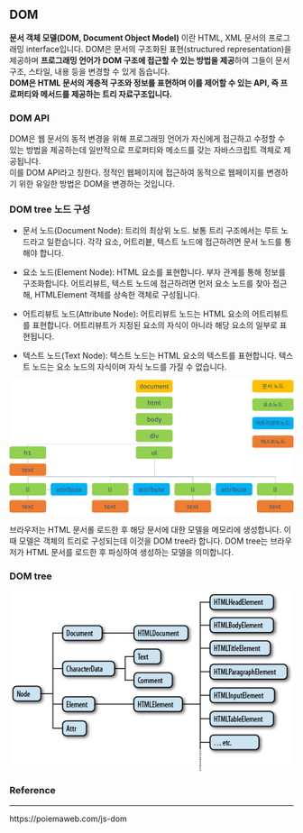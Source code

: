## DOM

**문서 객체 모델(DOM, Document Object Model)** 이란 HTML, XML 문서의 프로그래밍 interface입니다. DOM은 문서의 구조화된 표현(structured representation)을 제공하며 **프로그래밍 언어가 DOM 구조에 접근할 수 있는 방법을 제공**하여 그들이 문서 구조, 스타일, 내용 등을 변경할 수 있게 돕습니다.  
**DOM은 HTML 문서의 계층적 구조와 정보를 표현하며 이를 제어할 수 있는 API, 즉 프로퍼티와 메서드를 제공하는 트리 자료구조입니다.**

### DOM API

DOM은 웹 문서의 동적 변경을 위해 프로그래밍 언어가 자신에게 접근하고 수정할 수 있는 방법을 제공하는데 일반적으로 프로퍼티와 메소드를 갖는 자바스크립트 객체로 제공됩니다.  
이를 DOM API라고 칭한다. 정적인 웹페이지에 접근하여 동적으로 웹페이지를 변경하기 위한 유일한 방법은 DOM을 변경하는 것입니다.

### DOM tree 노드 구성

- 문서 노드(Document Node): 트리의 최상위 노드. 보통 트리 구조에서는 루트 노드라고 일컫습니다. 각각 요소, 어트리븉, 텍스트 노드에 접근하려면 문서 노드를 통해야 합니다.

- 요소 노드(Element Node): HTML 요소를 표현합니다. 부자 관계를 통해 정보를 구조화합니다. 어트리뷰트, 텍스트 노드에 접근하려면 먼저 요소 노드를 찾아 접근해, HTMLElement 객체를 상속한 객체로 구성됩니다.

- 어트리뷰트 노드(Attribute Node): 어트리뷰트 노드는 HTML 요소의 어트리뷰트를 표현합니다. 어트리뷰트가 지정된 요소의 자식이 아니라 해당 요소의 일부로 표현됩니다.

- 텍스트 노드(Text Node): 텍스트 노드는 HTML 요소의 텍스트를 표현합니다. 텍스트 노드는 요소 노드의 자식이며 자식 노드를 가질 수 없습니다.

![DOM tree](./images/13_domTree.png)

브라우저는 HTML 문서롤 로드한 후 해당 문서에 대한 모델을 메모리에 생성합니다. 이때 모델은 객체의 트리로 구성되는데 이것을 DOM tree라 합니다. DOM tree는 브라우저가 HTML 문서를 로드한 후 파싱하여 생성하는 모델을 의미합니다.

### DOM tree

![DOM tree의 객체 구성](./images/13_dom%26HTMLElement.png)

### Reference

<hr>
https://poiemaweb.com/js-dom
